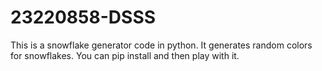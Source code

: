 # 23220858-DSSS
This is a snowflake generator code in python. It generates random colors for snowflakes. You can pip install and then play with it.
